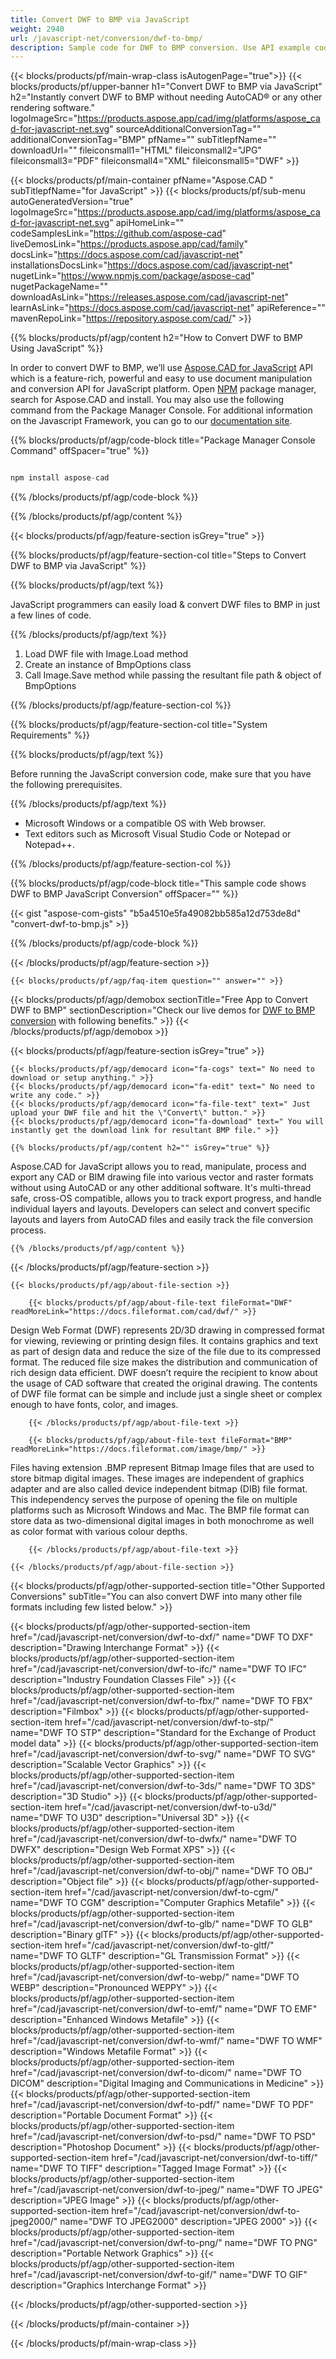 ```yaml
---
title: Convert DWF to BMP via JavaScript
weight: 2940
url: /javascript-net/conversion/dwf-to-bmp/ 
description: Sample code for DWF to BMP conversion. Use API example code for batch DWF files to BMP conversion.
---
```


{{< blocks/products/pf/main-wrap-class isAutogenPage="true">}}
{{< blocks/products/pf/upper-banner h1="Convert DWF to BMP via JavaScript" h2="Instantly convert DWF to BMP without needing AutoCAD® or any other rendering software." logoImageSrc="https://products.aspose.app/cad/img/platforms/aspose_cad-for-javascript-net.svg" sourceAdditionalConversionTag="" additionalConversionTag="BMP" pfName="" subTitlepfName="" downloadUrl="" fileiconsmall1="HTML" fileiconsmall2="JPG" fileiconsmall3="PDF" fileiconsmall4="XML" fileiconsmall5="DWF" >}}

{{< blocks/products/pf/main-container pfName="Aspose.CAD " subTitlepfName="for JavaScript" >}}
{{< blocks/products/pf/sub-menu autoGeneratedVersion="true" logoImageSrc="https://products.aspose.app/cad/img/platforms/aspose_cad-for-javascript-net.svg" apiHomeLink="" codeSamplesLink="https://github.com/aspose-cad" liveDemosLink="https://products.aspose.app/cad/family" docsLink="https://docs.aspose.com/cad/javascript-net" installationsDocsLink="https://docs.aspose.com/cad/javascript-net" nugetLink="https://www.npmjs.com/package/aspose-cad" nugetPackageName="" downloadAsLink="https://releases.aspose.com/cad/javascript-net" learnAsLink="https://docs.aspose.com/cad/javascript-net" apiReference="" mavenRepoLink="https://repository.aspose.com/cad/" >}}

{{% blocks/products/pf/agp/content h2="How to Convert DWF to BMP Using JavaScript" %}}

 In order to convert DWF to BMP, we’ll use [Aspose.CAD for JavaScript](https://products.aspose.com/cad/javascript-net) API which is a feature-rich, powerful and easy to use document manipulation and conversion API for JavaScript platform. Open [NPM](https://www.npmjs.com/package/aspose-cad) package manager, search for Aspose.CAD and install. You may also use the following command from the Package Manager Console. For additional information on the Javascript Framework, you can go to our [documentation site](https://docs.aspose.com/cad/javascript-net/showcases/).

{{% blocks/products/pf/agp/code-block title="Package Manager Console Command" offSpacer="true" %}}

```js

npm install aspose-cad

```

{{% /blocks/products/pf/agp/code-block %}}

{{% /blocks/products/pf/agp/content %}}

{{< blocks/products/pf/agp/feature-section isGrey="true" >}}

{{% blocks/products/pf/agp/feature-section-col title="Steps to Convert DWF to BMP via JavaScript" %}}

{{% blocks/products/pf/agp/text %}}

JavaScript programmers can easily load & convert DWF files to BMP in just a few lines of code.

{{% /blocks/products/pf/agp/text %}}

1.  Load DWF file with Image.Load method
1.  Create an instance of BmpOptions class
1.  Call Image.Save method while passing the resultant file path & object of BmpOptions

{{% /blocks/products/pf/agp/feature-section-col %}}

{{% blocks/products/pf/agp/feature-section-col title="System Requirements" %}}

{{% blocks/products/pf/agp/text %}}

 Before running the JavaScript conversion code, make sure that you have the following prerequisites.

{{% /blocks/products/pf/agp/text %}}

-  Microsoft Windows or a compatible OS with Web browser.
-  Text editors such as Microsoft Visual Studio Code or Notepad or Notepad++.

{{% /blocks/products/pf/agp/feature-section-col %}}

{{% blocks/products/pf/agp/code-block title="This sample code shows DWF to BMP JavaScript Conversion" offSpacer="" %}}

{{< gist "aspose-com-gists" "b5a4510e5fa49082bb585a12d753de8d" "convert-dwf-to-bmp.js" >}}

{{% /blocks/products/pf/agp/code-block %}}

{{< /blocks/products/pf/agp/feature-section >}}

    {{< blocks/products/pf/agp/faq-item question="" answer="" >}}

<!-- aboutfile Starts -->

{{< blocks/products/pf/agp/demobox sectionTitle="Free App to Convert DWF to BMP" sectionDescription="Check our live demos for [DWF to BMP conversion](https://products.aspose.app/cad/conversion/dwf-to-bmp) with following benefits." >}}
{{< /blocks/products/pf/agp/demobox >}}

{{< blocks/products/pf/agp/feature-section isGrey="true" >}}

    {{< blocks/products/pf/agp/democard icon="fa-cogs" text=" No need to download or setup anything." >}}
    {{< blocks/products/pf/agp/democard icon="fa-edit" text=" No need to write any code." >}}
    {{< blocks/products/pf/agp/democard icon="fa-file-text" text=" Just upload your DWF file and hit the \"Convert\" button." >}}
    {{< blocks/products/pf/agp/democard icon="fa-download" text=" You will instantly get the download link for resultant BMP file." >}}

    {{% blocks/products/pf/agp/content h2="" isGrey="true" %}}

Aspose.CAD for JavaScript allows you to read, manipulate, process and export any CAD or BIM drawing file into various vector and raster formats without using AutoCAD or any other additional software. It's multi-thread safe, cross-OS compatible, allows you to track export progress, and handle individual layers and layouts. Developers can select and convert specific layouts and layers from AutoCAD files and easily track the file conversion process.

    {{% /blocks/products/pf/agp/content %}}

{{< /blocks/products/pf/agp/feature-section >}}

    {{< blocks/products/pf/agp/about-file-section >}}

        {{< blocks/products/pf/agp/about-file-text fileFormat="DWF" readMoreLink="https://docs.fileformat.com/cad/dwf/" >}}
Design Web Format (DWF) represents 2D/3D drawing in compressed format for viewing, reviewing or printing design files. It contains graphics and text as part of design data and reduce the size of the file due to its compressed format. The reduced file size makes the distribution and communication of rich design data efficient. DWF doesn’t require the recipient to know about the usage of CAD software that created the original drawing. The contents of DWF file format can be simple and include just a single sheet or complex enough to have fonts, color, and images.

        {{< /blocks/products/pf/agp/about-file-text >}}

        {{< blocks/products/pf/agp/about-file-text fileFormat="BMP" readMoreLink="https://docs.fileformat.com/image/bmp/" >}}
Files having extension .BMP represent Bitmap Image files that are used to store bitmap digital images. These images are independent of graphics adapter and are also called device independent bitmap (DIB) file format. This independency serves the purpose of opening the file on multiple platforms such as Microsoft Windows and Mac. The BMP file format can store data as two-dimensional digital images  in both monochrome as well as color format with various colour depths.

        {{< /blocks/products/pf/agp/about-file-text >}}

    {{< /blocks/products/pf/agp/about-file-section >}}


<!-- aboutfile Ends -->

{{< blocks/products/pf/agp/other-supported-section title="Other Supported Conversions" subTitle="You can also convert DWF into many other file formats including few listed below." >}}

{{< blocks/products/pf/agp/other-supported-section-item href="/cad/javascript-net/conversion/dwf-to-dxf/" name="DWF TO DXF" description="Drawing Interchange Format" >}}
{{< blocks/products/pf/agp/other-supported-section-item href="/cad/javascript-net/conversion/dwf-to-ifc/" name="DWF TO IFC" description="Industry Foundation Classes File" >}}
{{< blocks/products/pf/agp/other-supported-section-item href="/cad/javascript-net/conversion/dwf-to-fbx/" name="DWF TO FBX" description="Filmbox" >}}
{{< blocks/products/pf/agp/other-supported-section-item href="/cad/javascript-net/conversion/dwf-to-stp/" name="DWF TO STP" description="Standard for the Exchange of Product model data" >}}
{{< blocks/products/pf/agp/other-supported-section-item href="/cad/javascript-net/conversion/dwf-to-svg/" name="DWF TO SVG" description="Scalable Vector Graphics" >}}
{{< blocks/products/pf/agp/other-supported-section-item href="/cad/javascript-net/conversion/dwf-to-3ds/" name="DWF TO 3DS" description="3D Studio" >}}
{{< blocks/products/pf/agp/other-supported-section-item href="/cad/javascript-net/conversion/dwf-to-u3d/" name="DWF TO U3D" description="Universal 3D" >}}
{{< blocks/products/pf/agp/other-supported-section-item href="/cad/javascript-net/conversion/dwf-to-dwfx/" name="DWF TO DWFX" description="Design Web Format XPS" >}}
{{< blocks/products/pf/agp/other-supported-section-item href="/cad/javascript-net/conversion/dwf-to-obj/" name="DWF TO OBJ" description="Object file" >}}
{{< blocks/products/pf/agp/other-supported-section-item href="/cad/javascript-net/conversion/dwf-to-cgm/" name="DWF TO CGM" description="Computer Graphics Metafile" >}}
{{< blocks/products/pf/agp/other-supported-section-item href="/cad/javascript-net/conversion/dwf-to-glb/" name="DWF TO GLB" description="Binary glTF" >}}
{{< blocks/products/pf/agp/other-supported-section-item href="/cad/javascript-net/conversion/dwf-to-gltf/" name="DWF TO GLTF" description="GL Transmission Format" >}}
{{< blocks/products/pf/agp/other-supported-section-item href="/cad/javascript-net/conversion/dwf-to-webp/" name="DWF TO WEBP" description="Pronounced WEPPY" >}}
{{< blocks/products/pf/agp/other-supported-section-item href="/cad/javascript-net/conversion/dwf-to-emf/" name="DWF TO EMF" description="Enhanced Windows Metafile" >}}
{{< blocks/products/pf/agp/other-supported-section-item href="/cad/javascript-net/conversion/dwf-to-wmf/" name="DWF TO WMF" description="Windows Metafile Format" >}}
{{< blocks/products/pf/agp/other-supported-section-item href="/cad/javascript-net/conversion/dwf-to-dicom/" name="DWF TO DICOM" description="Digital Imaging and Communications in Medicine" >}}
{{< blocks/products/pf/agp/other-supported-section-item href="/cad/javascript-net/conversion/dwf-to-pdf/" name="DWF TO PDF" description="Portable Document Format" >}}
{{< blocks/products/pf/agp/other-supported-section-item href="/cad/javascript-net/conversion/dwf-to-psd/" name="DWF TO PSD" description="Photoshop Document" >}}
{{< blocks/products/pf/agp/other-supported-section-item href="/cad/javascript-net/conversion/dwf-to-tiff/" name="DWF TO TIFF" description="Tagged Image Format" >}}
{{< blocks/products/pf/agp/other-supported-section-item href="/cad/javascript-net/conversion/dwf-to-jpeg/" name="DWF TO JPEG" description="JPEG Image" >}}
{{< blocks/products/pf/agp/other-supported-section-item href="/cad/javascript-net/conversion/dwf-to-jpeg2000/" name="DWF TO JPEG2000" description="JPEG 2000" >}}
{{< blocks/products/pf/agp/other-supported-section-item href="/cad/javascript-net/conversion/dwf-to-png/" name="DWF TO PNG" description="Portable Network Graphics" >}}
{{< blocks/products/pf/agp/other-supported-section-item href="/cad/javascript-net/conversion/dwf-to-gif/" name="DWF TO GIF" description="Graphics Interchange Format" >}}


{{< /blocks/products/pf/agp/other-supported-section >}}

{{< /blocks/products/pf/main-container >}}
    
{{< /blocks/products/pf/main-wrap-class >}}